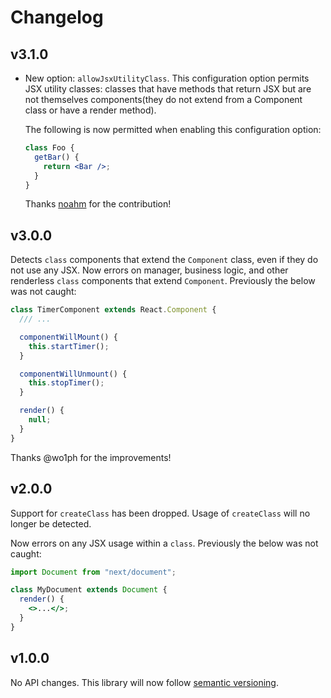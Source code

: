 # Changelog

## v3.1.0

- New option: `allowJsxUtilityClass`. This configuration option permits JSX utility classes: classes that have methods that return JSX but are not themselves components(they do not extend from a Component class or have a render method).

  The following is now permitted when enabling this configuration option:

  ```jsx
  class Foo {
    getBar() {
      return <Bar />;
    }
  }
  ```

  Thanks [noahm](https://github.com/noahm) for the contribution!

## v3.0.0

Detects `class` components that extend the `Component` class, even if they do not use any JSX. Now errors on manager, business logic, and other renderless `class` components that extend `Component`. Previously the below was not caught:

```jsx
class TimerComponent extends React.Component {
  /// ...

  componentWillMount() {
    this.startTimer();
  }

  componentWillUnmount() {
    this.stopTimer();
  }

  render() {
    null;
  }
}
```

Thanks @wo1ph for the improvements!

## v2.0.0

Support for `createClass` has been dropped. Usage of `createClass` will no longer be detected.

Now errors on any JSX usage within a `class`. Previously the below was not caught:

```jsx
import Document from "next/document";

class MyDocument extends Document {
  render() {
    <>...</>;
  }
}
```

## v1.0.0

No API changes. This library will now follow [semantic versioning](https://docs.npmjs.com/about-semantic-versioning).
